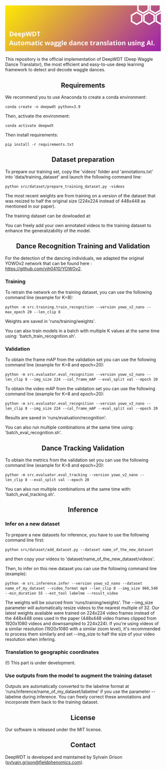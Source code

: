![alt text](docs/DeepWDT.png)

This repository is the official implementation of DeepWDT (Deep Waggle Dance Translator), the most efficient and easy-to-use deep learning framework to detect and decode waggle dances.

## <div align="center">Requirements</div>

We recommend you to use Anaconda to create a conda environment:
```Shell
conda create -n deepwdt python=3.9
```

Then, activate the environment:
```Shell
conda activate deepwdt
```

Then install requirements:
```Shell
pip install -r requirements.txt 
```

## <div align="center">Dataset preparation</div>

To prepare our training set, copy the 'videos' folder and 'annotations.txt' into 'data/training_dataset' and launch the following command line:
```Shell
python src/dataset/prepare_training_dataset.py -videos 
```
The most recent weights are from training on a version of the dataset that was resized to half the original size (224x224 instead of 448x448 as mentioned in our paper).

The training dataset can be dowloaded at:

You can freely add your own annotated videos to the training dataset to enhance the generalizability of the model.

## <div align="center">Dance Recognition Training and Validation</div>

For the detection of the dancing individuals, we adapted the original YOWOv2 network that can be found here : https://github.com/yjh0410/YOWOv2.

### Training
To retrain the network on the training dataset, you can use the following command line (example for K=8):

```Shell
python -m src.training.train_recognition --version yowo_v2_nano --max_epoch 20 --len_clip 8
```

Weights are saved in 'runs/training/weights'.

You can also train models in a batch with multiple K values at the same time using: 'batch_train_recognition.sh'.

### Validation

To obtain the frame mAP from the validation set you can use the following command line (example for K=8 and epoch=20):
```Shell
python -m src.evaluator.eval_recognition --version yowo_v2_nano --len_clip 8 --img_size 224 --cal_frame_mAP --eval_split val --epoch 20
```

To obtain the video mAP from the validation set you can use the following command line (example for K=8 and epoch=20):
```Shell
python -m src.evaluator.eval_recognition --version yowo_v2_nano --len_clip 8 --img_size 224 --cal_frame_mAP --eval_split val --epoch 20
```

Results are saved in 'runs/evaluation/recognition'.

You can also run multiple combinations at the same time using: 'batch_eval_recognition.sh'.

## <div align="center">Dance Tracking Validation</div>

To obtain the metrics from the validation set you can use the following command line (example for K=8 and epoch=20):
```Shell
python -m src.evaluator.eval_tracking --version yowo_v2_nano --len_clip 8 --eval_split val --epoch 20
```

You can also run multiple combinations at the same time with: 'batch_eval_tracking.sh'.

## <div align="center">Inference</div>

### Infer on a new dataset

To prepare a new datasets for inference, you have to use the following command line first:
```Shell
python src/dataset/add_dataset.py --dataset name_of_the_new_dataset
```
and then copy your videos to 'dataset/name_of_the_new_dataset/videos'.

Then, to infer on this new dataset you can use the following command line (example):
```Shell
python -m src.inference.infer --version yowo_v2_nano --dataset name_of_my_dataset --video_format mp4 --len_clip 8 --img_size 960,540 --min_duration 55 --ext_tool labelme --result_video
```

The weights will be sourced from 'runs/training/weights'. The --img_size parameter will automatically resize videos to the nearest multiple of 32. Our latest weights available were trained on 224x224 video frames instead of the 448x448 ones used in the paper (448x448 video frames clipped from 1920x1080 videos and downsampled to 224x224). If you're using videos of a similar resolution (1920x1080 with a similar zoom level), it's recommended to process them similarly and set --img_size to half the size of your video resolution when infering.

### Translation to geographic coordinates

(!) This part is under development.

### Use outputs from the model to augment the training dataset

Outputs are automatically converted to the labelme format at 'runs/inference/name_of_my_dataset/labelme' if you use the parameter --labelme during inference. You can freely correct these annotations and incorporate them back to the training dataset.

## <div align="center">License</div>

Our software is released under the MIT license.

## <div align="center">Contact</div>

DeepWDT is developed and maintained by Sylvain Grison (sylvain.grison@fieldphenomics.com).
